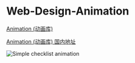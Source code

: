 # Web-Design-Animation
[Animation (动画库)](https://www.virkano.com/Web-Design-Animation/)

[Animation (动画库) 国内地址](http://virkano.gitee.io/web-design-animation/)

<img src="https://cdn.dribbble.com/users/1229051/screenshots/10629617/media/dfdd7b7e257cd3dbd5d25436c19f636d.gif" alt="Simple checklist animation">